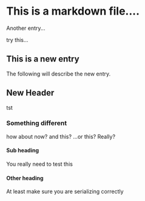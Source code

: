 # This is a markdown file....

Another entry...

try this...

## This is a new entry
The following will describe the new entry.


## New Header
tst

### Something different
how about now? and this?
...or this? Really?

#### Sub heading
You really need to test this

#### Other heading
At least make sure you are serializing correctly